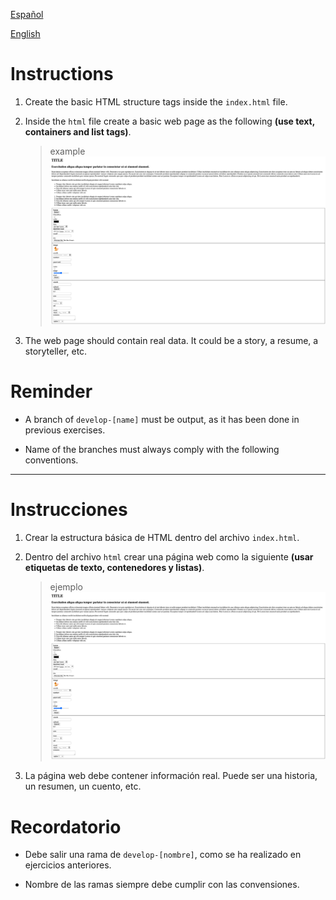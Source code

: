 [Español](#Instrucciones)

[English](#Instructions)

# Instructions

1. Create the basic HTML structure tags inside the `index.html` file.

2. Inside the `html` file create a basic web page as the following **(use text, containers and list tags)**.

    > example
    ![example](./example.png)

3. The web page should contain real data. It could be a story, a resume, a storyteller, etc.

# Reminder

- A branch of `develop-[name]` must be output, as it has been done in previous exercises.

- Name of the branches must always comply with the following conventions.

---

# Instrucciones

1. Crear la estructura básica de HTML dentro del archivo `index.html`.

2. Dentro del archivo `html` crear una página web como la siguiente **(usar etiquetas de texto, contenedores y listas)**.

    > ejemplo
    ![ejemplo](./example.png)

3. La página web debe contener información real. Puede ser una historia, un resumen, un cuento, etc.

# Recordatorio

- Debe salir una rama de `develop-[nombre]`, como se ha realizado en ejercicios anteriores.

- Nombre de las ramas siempre debe cumplir con las convensiones.
